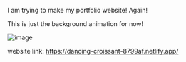 I am trying to make my portfolio website! Again!

This is just the background animation for now!

![image](https://github.com/user-attachments/assets/ea6aad5b-07e3-4256-9dbe-47cb784c19d0)

website link: https://dancing-croissant-8799af.netlify.app/
